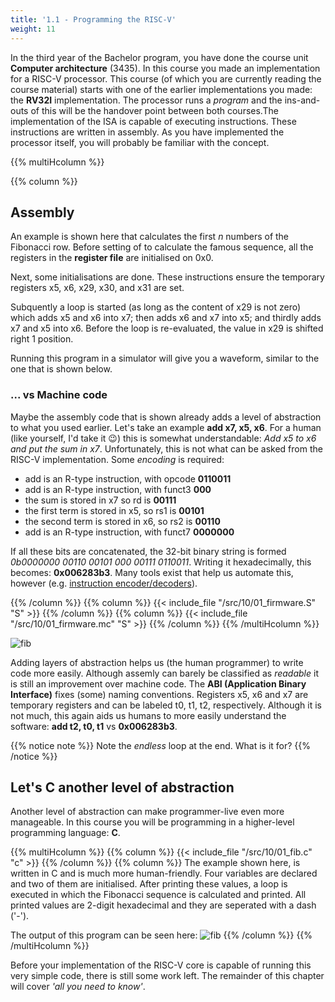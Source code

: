 ```yaml
---
title: '1.1 - Programming the RISC-V'
weight: 11
---
```


In the third year of the Bachelor program, you have done the course unit **Computer architecture** (3435). In this course you made an implementation for a RISC-V processor. This course (of which you are currently reading the course material) starts with one of the earlier implementations you made: the **RV32I** implementation. The processor runs a *program* and the ins-and-outs of this will be the handover point between both courses.The implementation of the ISA is capable of executing instructions. These instructions are written in assembly. As you have implemented the processor itself, you will probably be familiar with the concept. 


{{% multiHcolumn %}}

{{% column %}}

## Assembly

An example is shown here that calculates the first *n* numbers of the Fibonacci row. Before setting of to calculate the famous sequence, all the registers in the **register file** are initialised on 0x0.

Next, some initialisations are done. These instructions ensure the temporary registers x5, x6, x29, x30, and x31 are set. 

Subquently a loop is started (as long as the content of x29 is not zero) which adds x5 and x6 into x7; then adds x6 and x7 into x5; and thirdly adds x7 and x5 into x6.
Before the loop is re-evaluated, the value in x29 is shifted right 1 position.

Running this program in a simulator will give you a waveform, similar to the one that is shown below.

### ... vs Machine code

Maybe the assembly code that is shown already adds a level of abstraction to what you used earlier. Let's take an example **add x7, x5, x6**. For a human (like yourself, I'd take it :wink:) this is somewhat understandable: *Add x5 to x6 and put the sum in x7*. Unfortunately, this is not what can be asked from the RISC-V implementation. Some *encoding* is required:

* add is an R-type instruction, with opcode **0110011**
* add is an R-type instruction, with funct3 **000**
* the sum is stored in x7 so rd is **00111**
* the first term is stored in x5, so rs1 is **00101**
* the second term is stored in x6, so rs2 is **00110**
* add is an R-type instruction, with funct7 **0000000**

If all these bits are concatenated, the 32-bit binary string is formed *0b0000000 00110 00101 000 00111 0110011*. Writing it hexadecimally, this becomes: **0x006283b3**. Many tools exist that help us automate this, however (e.g. [instruction encoder/decoders](https://luplab.gitlab.io/rvcodecjs/#q=007302b3&abi=true&isa=AUTO)).

{{% /column %}}
{{% column %}}
{{< include_file "/src/10/01_firmware.S" "S" >}}
{{% /column %}}
{{% column %}}
{{< include_file "/src/10/01_firmware.mc" "S" >}}
{{% /column %}}
{{% /multiHcolumn %}}

![fib](/img/10/sim_fib.png)

Adding layers of abstraction helps us (the human programmer) to write code more easily. Although assemly can barely be classified as *readable* it is still an improvement over machine code. The **ABI (Application Binary Interface)** fixes (some) naming conventions. Registers x5, x6 and x7 are temporary registers and can be labeled t0, t1, t2, respectively. Although it is not much, this again aids us humans to more easily understand the software: **add t2, t0, t1** vs **0x006283b3**.

{{% notice note %}}
Note the *endless* loop at the end. What is it for?
{{% /notice %}}

## Let's **C** another level of abstraction

Another level of abstraction can make programmer-live even more manageable. In this course you will be programming in a higher-level programming language: **C**.

{{% multiHcolumn %}}
{{% column %}}
{{< include_file "/src/10/01_fib.c" "c" >}}
{{% /column %}}
{{% column %}}
The example shown here, is written in C and is much more human-friendly. Four variables are declared and two of them are initialised. After printing these values, a loop is executed in which the Fibonacci sequence is calculated and printed. All printed values are 2-digit hexadecimal and they are seperated with a dash ('-').

The output of this program can be seen here:
![fib](/img/10/sim_c.png)
{{% /column %}}
{{% /multiHcolumn %}}



Before your implementation of the RISC-V core is capable of running this very simple code, there is still some work left. The remainder of this chapter will cover *'all you need to know'*. 